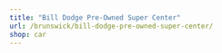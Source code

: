 ```yaml
---
title: "Bill Dodge Pre-Owned Super Center"
url: /brunswick/bill-dodge-pre-owned-super-center/
shop: car
---
```

